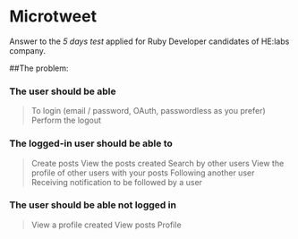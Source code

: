 # Microtweet

Answer to the *5 days test* applied for Ruby Developer candidates of HE:labs company.

##The problem:

### The user should be able

> To login (email / password, OAuth, passwordless as you prefer)
> Perform the logout

### The logged-in user should be able to

> Create posts
> View the posts created
> Search by other users
> View the profile of other users with your posts
> Following another user
> Receiving notification to be followed by a user

### The user should be able not logged in

> View a profile created
> View posts Profile
